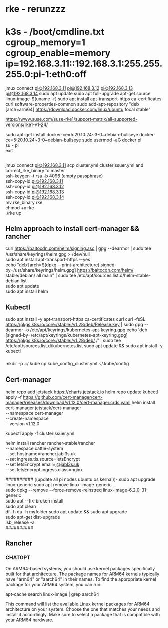 # rke  - rerunzzz
k3s - /boot/cmdline.txt cgroup_memory=1 cgroup_enable=memory ip=192.168.3.11::192.168.3.1:255.255.255.0:pi-1:eth0:off
==========
jmux connect pi@192.168.3.11 pi@192.168.3.12 pi@192.168.3.13 pi@192.168.3.14
sudo apt update
sudo apt full-upgrade
apt-get source linux-image-$(uname -r)
sudo apt install apt-transport-https ca-certificates curl software-properties-common
sudo add-apt-repository "deb [arch=arm64] https://download.docker.com/linux/ubuntu focal stable"
  
https://www.suse.com/suse-rke1/support-matrix/all-supported-versions/rke1-v1-24/  
  
sudo apt-get install docker-ce=5:20.10.24~3-0~debian-bullseye docker-ce=5:20.10.24~3-0~debian-bullseye
sudo usermod -aG docker pi  
su - pi  
exit  
##  
jmux connect pi@192.168.3.11
scp cluster.yml clusterissuer.yml and correct_rke_binary to master  
ssh-keygen -t rsa -b 4096 (empty passphrase)  
ssh-copy-id pi@192.168.3.11  
ssh-copy-id pi@192.168.3.12  
ssh-copy-id pi@192.168.3.13  
ssh-copy-id pi@192.168.3.14  
mv rke_binary rke  
chmod +x rke  
./rke up  
## Helm approach to install cert-manager && rancher  
curl https://baltocdn.com/helm/signing.asc | gpg --dearmor | sudo tee /usr/share/keyrings/helm.gpg > /dev/null  
sudo apt install apt-transport-https --yes  
echo "deb [arch=$(dpkg --print-architecture) signed-by=/usr/share/keyrings/helm.gpg] https://baltocdn.com/helm/  
stable/debian/ all main" | sudo tee /etc/apt/sources.list.d/helm-stable-debian.list  
sudo apt update  
sudo apt install helm  
## Kubectl
sudo apt install -y apt-transport-https ca-certificates curl
curl -fsSL https://pkgs.k8s.io/core:/stable:/v1.28/deb/Release.key | sudo gpg --dearmor -o /etc/apt/keyrings/kubernetes-apt-keyring.gpg
echo 'deb [signed-by=/etc/apt/keyrings/kubernetes-apt-keyring.gpg] https://pkgs.k8s.io/core:/stable:/v1.28/deb/ /' | sudo tee /etc/apt/sources.list.d/kubernetes.list
sudo apt update && sudo apt install -y kubectl
###
mkdir -p ~/.kube
cp kube_config_cluster.yml ~/.kube/config
###
## Cert-manager
helm repo add jetstack https://charts.jetstack.io
helm repo update
kubectl apply -f https://github.com/cert-manager/cert-manager/releases/download/v1.12.0/cert-manager.crds.yaml
helm install \
  cert-manager jetstack/cert-manager \
  --namespace cert-manager \
  --create-namespace \
  --version v1.12.0
  
kubectl apply -f clusterissuer.yml

helm install rancher rancher-stable/rancher \
  --namespace cattle-system \
  --set hostname=rancher.jabl3s.uk \
  --set ingress.tls.source=letsEncrypt \
  --set letsEncrypt.email=j@jabl3s.uk \
  --set letsEncrypt.ingress.class=nginx


##########
((update all pi nodes ubuntu os kernal))- sudo apt upgrade linux-generic 
sudo apt remove linux-image-generic  
sudo dpkg --remove --force-remove-reinstreq linux-image-6.2.0-31-generic  
sudo apt --fix-broken install  
sudo apt clean  
df -h
du -h myfolder
sudo apt update && sudo apt upgrade  
sudo apt-get dist-upgrade   
lsb_release -a  
##########
## Rancher  



### CHATGPT
On ARM64-based systems, you should use kernel packages specifically built for that architecture. The package names for ARM64 kernels typically have "arm64" or "aarch64" in their names. To find the appropriate kernel package for your ARM64 system, you can run:  

apt-cache search linux-image | grep aarch64  

This command will list the available Linux kernel packages for ARM64 architecture on your system. Choose the one that matches your needs and install it accordingly. Make sure to select a package that is compatible with your ARM64 hardware.
  
